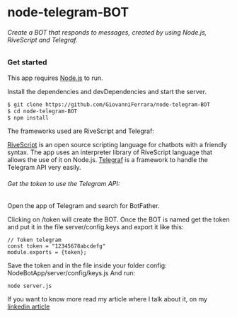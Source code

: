 # node-telegram-BOT
###### Create a BOT that responds to messages, created by using Node.js, RiveScript and Telegraf.

### Get started

This app requires [Node.js](https://nodejs.org/) to run.

Install the dependencies and devDependencies and start the server.

```sh
$ git clone https://github.com/GiovanniFerrara/node-telegram-BOT
$ cd node-telegram-BOT
$ npm install
```
The frameworks used are RiveScript and Telegraf:

[RiveScript](https://www.rivescript.com/) is an open source scripting language for chatbots with a friendly syntax. The app uses an interpreter library of RiveScript language that allows the use of it on Node.js.
[Telegraf](https://telegraf.js.org) is a framework to handle the Telegram API very easily.

###### Get the token to use the Telegram API:
Open the app of Telegram and search for BotFather.

Clicking on /token will create the BOT. Once the BOT is named get the token and put it in the file server/config.keys and export it like this:

```
// Token telegram
const token = "12345678abcdefg"
module.exports = {token};
```

Save the token and in the file inside your folder config: NodeBotApp/server/config/keys.js
And run:

```
node server.js
```

If you want to know more read my article where I talk about it, on my [linkedin article](https://www.linkedin.com/pulse/coding-telegram-bot-using-nodejs-giovanni-marco-ferrara/?fbclid=IwAR0JdoTDpWtl-39CNlntzXCSy8gZo6tLR1nYevmnFc1ckwaQ5TXKFslJgJg/)
